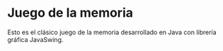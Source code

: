 # Juego de la memoria

Esto es el clásico juego de la memoria desarrollado en Java con librería gráfica JavaSwing.